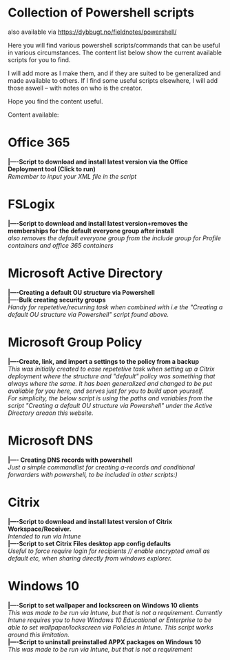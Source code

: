 # Collection of Powershell scripts
also available via https://dybbugt.no/fieldnotes/powershell/
 
Here you will find various powershell scripts/commands that can be useful in various circumstances.
The content list below show the current available scripts for you to find.

I will add more as I make them, and if they are suited to be generalized and made available to others.
If I find some useful scripts elsewhere, I will add those aswell – with notes on who is the creator.

Hope you find the content useful.

Content available:

# Office 365
**|—-Script to download and install latest version via the Office Deployment tool (Click to run)**
<br>
*Remember to input your XML file in the script*
# FSLogix
**|—-Script to download and install latest version+removes the memberships for the default everyone group after install**
 <br>
*also removes the default everyone group from the include group for Profile containers and office 365 containers*
# Microsoft Active Directory
**|—-Creating a default OU structure via Powershell**
<br>
**|—-Bulk creating security groups**
<br>
*Handy for repetetive/recurring task when combined with i.e the "Creating a default OU structure via Powershell" script found above.*
# Microsoft Group Policy
**|—-Create, link, and import a settings to the policy from a backup**
<br>
*This was initially created to ease repetetive task when setting up a Citrix deployment where the structure and "default" policy was something that always where the same. 
It has been generalized and changed to be put available for you here, and serves just for you to build upon yourself.
<br>
For simplicity, the below script is using the paths and variables from the script "Creating a default OU structure via Powershell" under the Active Directory areaon this website.*
# Microsoft DNS
**|—- Creating DNS records with powershell**
<br>
*Just a simple commandlist for creating a-records and conditional forwarders with powershell, to be included in other scripts:)*
# Citrix
**|—-Script to download and install latest version of Citrix Workspace/Receiver.**
<br>
*Intended to run via Intune*
<br>
**|—-Script to set Citrix Files desktop app config defaults**
<br>
*Useful to force require login for recipients // enable encrypted email as default etc, when sharing directly from windows explorer.*
# Windows 10
**|—-Script to set wallpaper and lockscreen on Windows 10 clients**
<br>
*This was made to be run via Intune, but that is not a requirement.
Currently Intune requires you to have Windows 10 Educational or Enterprise to be able to set wallpaper/lockscreen via Policies in Intune. This script works around this limitation.*
<br>
**|—-Script to uninstall preinstalled APPX packages on Windows 10**
<br>
*This was made to be run via Intune, but that is not a requirement*
